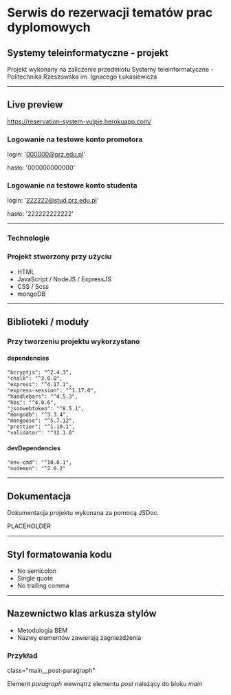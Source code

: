 # Serwis do rezerwacji tematów prac dyplomowych

## Systemy teleinformatyczne - projekt

Projekt wykonany na zaliczenie przedmiotu Systemy teleinformatyczne - Politechnika Rzeszowska im. Ignacego Łukasiewicza

---

## Live preview

https://reservation-system-vulpie.herokuapp.com/

### Logowanie na testowe konto promotora

login: '000000@prz.edu.pl'

hasło: '000000000000'

### Logowanie na testowe konto studenta

login: '222222@stud.prz.edu.pl'

hasło: '222222222222'

---

### Technologie

### Projekt stworzony przy użyciu

* HTML
* JavaScript / NodeJS / ExpressJS
* CSS / Scss
* mongoDB

---

## Biblioteki / moduły

### Przy tworzeniu projektu wykorzystano

#### dependencies

    "bcryptjs": "^2.4.3",
    "chalk": "^3.0.0",
    "express": "^4.17.1",
    "express-session": "^1.17.0",
    "handlebars": "^4.5.3",
    "hbs": "^4.0.6",
    "jsonwebtoken": "^8.5.1",
    "mongodb": "^3.3.4",
    "mongoose": "^5.7.12",
    "prettier": "^1.19.1",
    "validator": "^12.1.0"
  
#### devDependencies

    "env-cmd": "^10.0.1",
    "nodemon": "^2.0.2"

---

## Dokumentacja

Dokumentacja projektu wykonana za pomocą JSDoc.

PLACEHOLDER

---

## Styl formatowania kodu

* No semicolon
* Single quote
* No trailing comma

---

## Nazewnictwo klas arkusza stylów

* Metodologia BEM
* Nazwy elementów zawierają zagnieżdżenia

### Przykład

class="main__post-paragraph"

Element _paragraph_ wewnątrz elementu _post_ należący do bloku _main_
